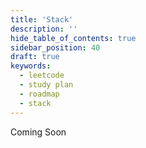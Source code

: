 ```yaml
---
title: 'Stack'
description: ''
hide_table_of_contents: true
sidebar_position: 40
draft: true
keywords:
  - leetcode
  - study plan
  - roadmap
  - stack
---
```


Coming Soon
